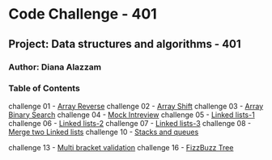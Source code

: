 # Code Challenge - 401

## Project: Data structures and algorithms - 401 

### Author: Diana Alazzam


### Table of Contents

challenge 01 - [Array Reverse](challenges/arrayReverse/array-shift.js)
challenge 02 - [Array Shift](challenges/arrayShift/array-shift.js)
challenge 03 - [Array Binary Search](challenges/arrayBinarySearch/array-binary-search.js)
challenge 04 - [Mock Intreview](challenges/mockInt01/mock-int01.js)
challenge 05 - [Linked lists-1](challenges/Data-Structures/linkedList/linked-list.js)
challenge 06 - [Linked lists-2](challenges/Data-Structures/linkedList/linked-list.js)
challenge 07 - [Linked lists-3](challenges/Data-Structures/linkedList/linked-list.js)
challenge 08 - [Merge two Linked lists](challenges/Data-Structures/linkedList/ll-merge.js)
challenge 10 - [Stacks and queues](challenges/stacksAndQueues/stacks-and-queues.js)
<!-- challenge 10 - [Stacks and queues](challenges/stacksAndQueues/stacks-and-queues.js) -->
<!-- challenge 10 - [Stacks and queues](challenges/stacksAndQueues/stacks-and-queues.js) -->
challenge 13 - [Multi bracket validation](challenges/multiBracketValidation/multi-bracket-validation.js)
challenge 16 - [FizzBuzz Tree](challenges/fizzBuzzTree/fizz-buzz-tree.js)

